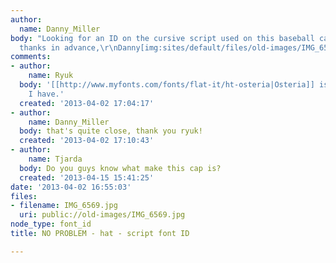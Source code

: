 ```yaml
---
author:
  name: Danny_Miller
body: "Looking for an ID on the cursive script used on this baseball cap.\r\n\r\n\r\nMany
  thanks in advance,\r\nDanny[img:sites/default/files/old-images/IMG_6569_5783.jpg]"
comments:
- author:
    name: Ryuk
  body: '[[http://www.myfonts.com/fonts/flat-it/ht-osteria|Osteria]] is the closest
    I have.'
  created: '2013-04-02 17:04:17'
- author:
    name: Danny_Miller
  body: that's quite close, thank you ryuk!
  created: '2013-04-02 17:10:43'
- author:
    name: Tjarda
  body: Do you guys know what make this cap is?
  created: '2013-04-15 15:41:25'
date: '2013-04-02 16:55:03'
files:
- filename: IMG_6569.jpg
  uri: public://old-images/IMG_6569.jpg
node_type: font_id
title: NO PROBLEM - hat - script font ID

---
```

